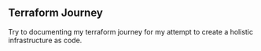 ## Terraform Journey
Try to documenting my terraform journey for my attempt to create a holistic infrastructure as code.


